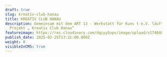 ```yaml
---
draft: true
slug: kreativ-club-hanau
title: KREATIV CLUB HANAU
description: Gemeinsam mit dem ART 13 - Werkstatt für Kuns t e.V. läuft das
  Projekt „ Kreativ Club Hanau“
featureimage: https://res.cloudinary.com/dqzyy5upv/image/upload/v1740483968/IMG_0642_ga4rmk.jpg
publish_date: 2025-02-25T13:21:00.000Z
weight: 0
visibleInCMS: true
---
```

